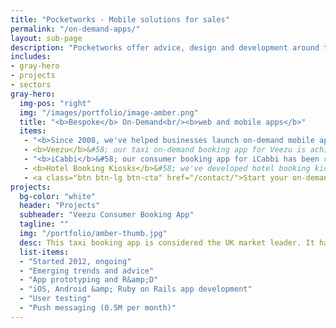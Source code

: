 ```yaml
---
title: "Pocketworks - Mobile solutions for sales"
permalink: "/on-demand-apps/"
layout: sub-page
description: "Pocketworks offer advice, design and development around the implementation of apps for business."
includes:
- gray-hero
- projects
- sectors
gray-hero:
  img-pos: "right"
  img: "/images/portfolio/image-amber.png"
  title: "<b>Bespoke</b> On-Demand<br/><b>web and mobile apps</b>"
  items:
   - "<b>Since 2008, we've helped businesses launch on-demand mobile apps. We have experience in food delivery, taxi booking, fleet control, dispatch systems and driver apps.</b>"
   - <b>Veezu</b>&#58; our taxi on-demand booking app for Veezu is achieving up to 80,000 bookings a week across 5 regions, processing almost over £20M in bookings every year. <a href="/portfolio/amber-taxi-booking-app/">Read the case study.</a>
   - "<b>iCabbi</b>&#58; our consumer booking app for iCabbi has been rolled out to over 50 companies across the UK and USA. We offer development, management and ongoing support."
   - <b>Hotel Booking Kiosks</b>&#58; we've developed hotel booking kiosks used in the Hilton, Radisson and Double Tree.
   - <a class="btn btn-lg btn-cta" href="/contact/">Start your on-demand mobile app project</a>
projects:
  bg-color: "white"
  header: "Projects"
  subheader: "Veezu Consumer Booking App"
  tagline: ""
  img: "/portfolio/amber-thumb.jpg"
  desc: This taxi booking app is considered the UK market leader. It has grown from 2,000 bookings a week to over 60,000, transacting over £25M a year. <a href="/portfolio/amber-taxi-booking-app">Read more</a>
  list-items:
  - "Started 2012, ongoing"
  - "Emerging trends and advice"
  - "App prototyping and R&amp;D"
  - "iOS, Android &amp; Ruby on Rails app development"
  - "User testing"
  - "Push messaging (0.5M per month)"
---
```


